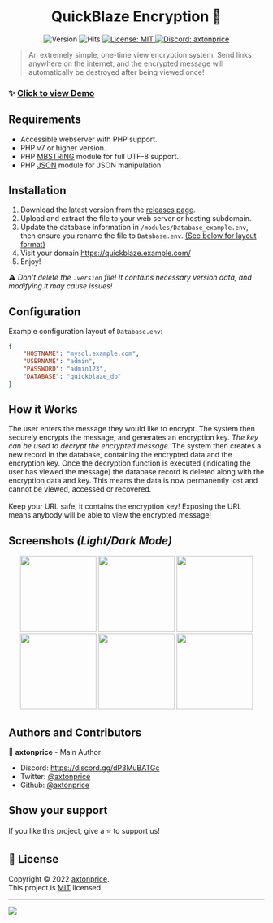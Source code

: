 <h1 align="center">QuickBlaze Encryption 👋</h1>

<p align="center">
  <img alt="Version" src="https://img.shields.io/badge/version-v1.0.6_Dev-red.svg?cacheSeconds=2592000" />
  <img alt="Hits" src="https://hits.seeyoufarm.com/api/count/incr/badge.svg?url=https%3A%2F%2Fgithub.com%2Faxtonprice-dev%2Fquickblaze-encrypt%2F&count_bg=%2379C83D&title_bg=%23555555&icon=&icon_color=%23E7E7E7&title=Project+Hits&edge_flat=false)](https://hits.seeyoufarm.com" />
  <a href="https://github.com/axtonprice/quickblaze-encrypt/blob/main/LICENSE" target="_blank">
    <img alt="License: MIT" src="https://img.shields.io/badge/License-MIT-yellow.svg" />
  </a>
  <a href="https://axtonprice.com?discord" target="_blank">
    <img alt="Discord: axtonprice" src="https://discord.com/api/guilds/826239258590969897/widget.png?style=shield" />
  </a>
</p>

> An extremely simple, one-time view encryption system. Send links anywhere on the internet, and the encrypted message will automatically be destroyed after being viewed once!

### ✨ <a href="https://quickblaze.axtonprice.com" target="_blank">Click to view Demo</a>

## Requirements

- Accessible webserver with PHP support.
- PHP v7 or higher version.
- PHP [MBSTRING](http://php.net/manual/en/book.mbstring.php) module for full UTF-8 support.
- PHP [JSON](http://php.net/manual/en/book.json.php) module for JSON manipulation

## Installation

1. Download the latest version from the <a href="https://github.com/axtonprice/quickblaze-encrypt/releases">releases page</a>. 
2. Upload and extract the file to your web server or hosting subdomain. 
3. Update the database information in `/modules/Database_example.env`, then ensure you rename the file to `Database.env`. [(See below for layout format)](#configuration)
4. Visit your domain https://quickblaze.example.com/
5. Enjoy!

⚠️ *Don't delete the `.version` file! It contains necessary version data, and modifying it may cause issues!*

## Configuration
Example configuration layout of `Database.env`:
```json
{
    "HOSTNAME": "mysql.example.com",
    "USERNAME": "admin",
    "PASSWORD": "admin123",
    "DATABASE": "quickblaze_db"
}
```

## How it Works

The user enters the message they would like to encrypt. The system then securely encrypts the message, and generates an encryption key. *The key can be used to decrypt the encrypted message.* The system then creates a new record in the database, containing the encrypted data and the encryption key. Once the decryption function is executed (indicating the user has viewed the message) the database record is deleted along with the encryption data and key. This means the data is now permanently lost and cannot be viewed, accessed or recovered. <br><br>Keep your URL safe, it contains the encryption key! Exposing the URL means anybody will be able to view the encrypted message!

## Screenshots *(Light/Dark Mode)*

<p align="center">
  <!-- Light Mode -->
  <img height="150" src="https://user-images.githubusercontent.com/37771600/163854079-ae8ea359-fce3-4157-8cff-114da799ff89.png">
  <img height="150" src="https://user-images.githubusercontent.com/37771600/163854117-bba6e982-0a1b-4a16-b785-78a093cdb09b.png">
  <img height="150" src="https://user-images.githubusercontent.com/37771600/163854146-746635c3-fce3-4725-a733-bf7646f4618f.png">
  <!-- Dark Mode -->
  <img height="150" src="https://user-images.githubusercontent.com/37771600/163853630-c5fe544d-9976-499f-859c-05efdc990947.png">
  <img height="150" src="https://user-images.githubusercontent.com/37771600/163853684-3ff0c1b5-039d-465c-abfb-dfc9af00c338.png">
  <img height="150" src="https://user-images.githubusercontent.com/37771600/163853762-ee6d721b-a0bd-482c-9fb9-4020bcf7653c.png">
</p>
  
## Authors and Contributors

👤 **axtonprice** - Main Author

* Discord: https://discord.gg/dP3MuBATGc
* Twitter: [@axtonprice](https://twitter.com/axtonprice)
* Github: [@axtonprice](https://github.com/axtonprice)

## Show your support

If you like this project, give a ⭐️ to support us!

## 📝 License

Copyright © 2022 [axtonprice](https://github.com/axtonprice).<br />
This project is [MIT](https://github.com/axtonprice/quickblaze-encrypt/blob/main/LICENSE) licensed.

<hr>

<a href="https://discord.gg/dP3MuBATGc"><img src="https://discord.com/api/guilds/826239258590969897/widget.png?style=banner3"/></a>
